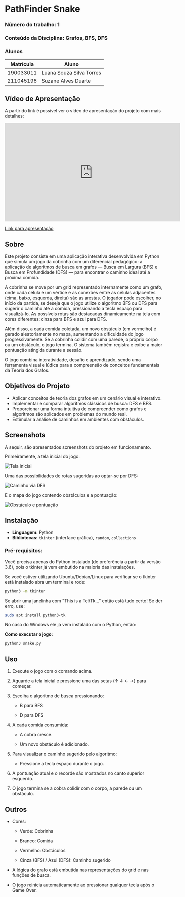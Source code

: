 # **PathFinder Snake**

### **Número do trabalho:** 1
### **Conteúdo da Disciplina:** Grafos, BFS, DFS

### **Alunos**

| Matrícula   | Aluno                                       |
|-------------|---------------------------------------------|
| 190033011   |  Luana Souza Silva Torres          |
| 211045196  | Suzane Alves Duarte        |

## **Vídeo de Apresentação**

A partir do link é possível ver o vídeo de apresentação do projeto com mais detalhes:
<iframe width="560" height="315" src="https://www.youtube.com/embed/imLMD2fo3sc?si=xgCoJPclccSGibXL" title="YouTube video player" frameborder="0" allow="accelerometer; autoplay; clipboard-write; encrypted-media; gyroscope; picture-in-picture; web-share" referrerpolicy="strict-origin-when-cross-origin" allowfullscreen></iframe>

[Link para apresentação](https://www.youtube.com/embed/imLMD2fo3sc?si=xgCoJPclccSGibXL)

## **Sobre**

Este projeto consiste em uma aplicação interativa desenvolvida em Python que simula um jogo da cobrinha com um diferencial pedagógico: a aplicação de algoritmos de busca em grafos — Busca em Largura (BFS) e Busca em Profundidade (DFS) — para encontrar o caminho ideal até a próxima comida.

A cobrinha se move por um grid representado internamente como um grafo, onde cada célula é um vértice e as conexões entre as células adjacentes (cima, baixo, esquerda, direita) são as arestas. O jogador pode escolher, no início da partida, se deseja que o jogo utilize o algoritmo BFS ou DFS para sugerir o caminho até a comida, pressionando a tecla espaço para visualizá-lo. As possíveis rotas são destacadas dinamicamente na tela com cores diferentes: cinza para BFS e azul para DFS.

Além disso, a cada comida coletada, um novo obstáculo (em vermelho) é gerado aleatoriamente no mapa, aumentando a dificuldade do jogo progressivamente. Se a cobrinha colidir com uma parede, o próprio corpo ou um obstáculo, o jogo termina. O sistema também registra e exibe a maior pontuação atingida durante a sessão.

O jogo combina interatividade, desafio e aprendizado, sendo uma ferramenta visual e lúdica para a compreensão de conceitos fundamentais da Teoria dos Grafos.

## Objetivos do Projeto
- Aplicar conceitos de teoria dos grafos em um cenário visual e interativo.
- Implementar e comparar algoritmos clássicos de busca: DFS e BFS.
- Proporcionar uma forma intuitiva de compreender como grafos e algoritmos são aplicados em problemas do mundo real.
- Estimular a análise de caminhos em ambientes com obstáculos.


## **Screenshots**

A seguir, são apresentados screenshots do projeto em funcionamento. 

Primeiramente, a tela inicial do jogo: 

![Tela inicial](assets/telaincial.png) 

Uma das possibilidades de rotas sugeridas ao optar-se por DFS: 

![Caminho via DFS](assets/dfs.png)  

E o mapa do jogo contendo obstáculos e a pontuação: 

![Obstáculo e pontuação](assets/obstaculos.png) 



## **Instalação**

- **Linguagem:** Python  
- **Bibliotecas:** `tkinter` (interface gráfica), `random`, `collections`

### **Pré-requisitos:**  

Você precisa apenas do Python instalado (de preferência a partir da versão 3.6), pois o tkinter já vem embutido na maioria das instalações. 

Se você estiver utilizando Ubuntu/Debian/Linux para verificar se o tkinter está instalado abra um terminal e rode:

```bash
python3 -m tkinter
```

Se abrir uma janelinha com "This is a Tcl/Tk..." então está tudo certo! Se der erro, use:

```bash
sudo apt install python3-tk
``` 

No caso do Windows ele já vem instalado com o Python, então: 

**Como executar o jogo:**
```bash
python3 snake.py
```


## **Uso**

1. Execute o jogo com o comando acima.

2. Aguarde a tela inicial e pressione uma das setas (↑ ↓ ← →) para começar.

3. Escolha o algoritmo de busca pressionando:

    - B para BFS

    - D para DFS

4. A cada comida consumida:

    - A cobra cresce.

    - Um novo obstáculo é adicionado.

5. Para visualizar o caminho sugerido pelo algoritmo:

    - Pressione a tecla espaço durante o jogo.

6. A pontuação atual e o recorde são mostrados no canto superior esquerdo.

7. O jogo termina se a cobra colidir com o corpo, a parede ou um obstáculo.

## **Outros**

- Cores:

    - Verde: Cobrinha

    - Branco: Comida

    - Vermelho: Obstáculos

    - Cinza (BFS) / Azul (DFS): Caminho sugerido

- A lógica do grafo está embutida nas representações do grid e nas funções de busca.

- O jogo reinicia automaticamente ao pressionar qualquer tecla após o Game Over.
